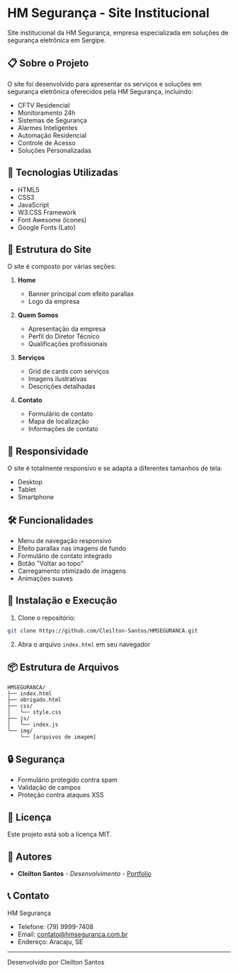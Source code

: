 # HM Segurança - Site Institucional

Site institucional da HM Segurança, empresa especializada em soluções de segurança eletrônica em Sergipe.

## 📋 Sobre o Projeto

O site foi desenvolvido para apresentar os serviços e soluções em segurança eletrônica oferecidos pela HM Segurança, incluindo:
- CFTV Residencial
- Monitoramento 24h
- Sistemas de Segurança
- Alarmes Inteligentes
- Automação Residencial
- Controle de Acesso
- Soluções Personalizadas

## 🚀 Tecnologias Utilizadas

- HTML5
- CSS3
- JavaScript
- W3.CSS Framework
- Font Awesome (ícones)
- Google Fonts (Lato)

## 🎨 Estrutura do Site

O site é composto por várias seções:

1. **Home**
   - Banner principal com efeito parallax
   - Logo da empresa

2. **Quem Somos**
   - Apresentação da empresa
   - Perfil do Diretor Técnico
   - Qualificações profissionais

3. **Serviços**
   - Grid de cards com serviços
   - Imagens ilustrativas
   - Descrições detalhadas

4. **Contato**
   - Formulário de contato
   - Mapa de localização
   - Informações de contato

## 📱 Responsividade

O site é totalmente responsivo e se adapta a diferentes tamanhos de tela:
- Desktop
- Tablet
- Smartphone

## 🛠️ Funcionalidades

- Menu de navegação responsivo
- Efeito parallax nas imagens de fundo
- Formulário de contato integrado
- Botão "Voltar ao topo"
- Carregamento otimizado de imagens
- Animações suaves

## 🔧 Instalação e Execução

1. Clone o repositório:
```bash
git clone https://github.com/Cleilton-Santos/HMSEGURANCA.git
```

2. Abra o arquivo `index.html` em seu navegador

## 📦 Estrutura de Arquivos

```
HMSEGURANCA/
├── index.html
├── obrigado.html
├── css/
│   └── style.css
├── js/
│   └── index.js
└── img/
    └── [arquivos de imagem]
```

## 🔒 Segurança

- Formulário protegido contra spam
- Validação de campos
- Proteção contra ataques XSS

## 📄 Licença

Este projeto está sob a licença MIT.

## 👥 Autores

- **Cleilton Santos** - *Desenvolvimento* - [Portfolio](https://cleilton-santos.github.io/Portfolio/)

## 📞 Contato

HM Segurança
- Telefone: (79) 9999-7408
- Email: contato@hmseguranca.com.br
- Endereço: Aracaju, SE

---

Desenvolvido por Cleilton Santos
